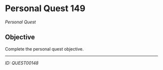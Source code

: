 # Personal Quest 149

*Personal Quest*

## Objective
Complete the personal quest objective.

---
*ID: QUEST00148*